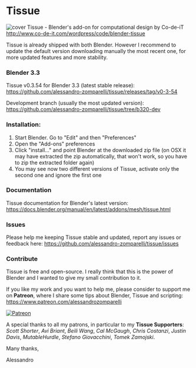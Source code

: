 # Tissue
![cover](http://www.co-de-it.com/wordpress/wp-content/uploads/2015/07/tissue_graphics.jpg)
Tissue - Blender's add-on for computational design by Co-de-iT
http://www.co-de-it.com/wordpress/code/blender-tissue

Tissue is already shipped with both Blender. However I recommend to update the default version downloading manually the most recent one, for more updated features and more stability.

### Blender 3.3

Tissue v0.3.54 for Blender 3.3 (latest stable release): https://github.com/alessandro-zomparelli/tissue/releases/tag/v0-3-54

Development branch (usually the most updated version): https://github.com/alessandro-zomparelli/tissue/tree/b320-dev


### Installation:

1. Start Blender. Go to "Edit" and then "Preferences"
2. Open the "Add-ons" preferences
3. Click "install..." and point Blender at the downloaded zip file (on OSX it may have extracted the zip automatically, that won't work, so you have to zip the extracted folder again)
4. You may see now two different versions of Tissue, activate only the second one and ignore the first one

### Documentation

Tissue documentation for Blender's latest version: https://docs.blender.org/manual/en/latest/addons/mesh/tissue.html


### Issues
Please help me keeping Tissue stable and updated, report any issues or feedback here: https://github.com/alessandro-zomparelli/tissue/issues

### Contribute
Tissue is free and open-source. I really think that this is the power of Blender and I wanted to give my small contribution to it.

If you like my work and you want to help me, please consider to support me on **Patreon**, where I share some tips about Blender, Tissue and scripting: https://www.patreon.com/alessandrozomparelli

[![Patreon](http://alessandrozomparelli.com/wp-content/uploads/2020/04/patreon-transparent-vector-small.png)](https://www.patreon.com/alessandrozomparelli)

A special thanks to all my patrons, in particular to my **Tissue Supporters**: *Scott Shorter*, *Avi Briant*, *Beili Wang*, *Cal McGaugh*, *Chris Costanzi*, *Justin Davis*, *MutableHurdle*, *Stefano Giovacchini*, *Tomek Zamojski*.

Many thanks,

Alessandro
